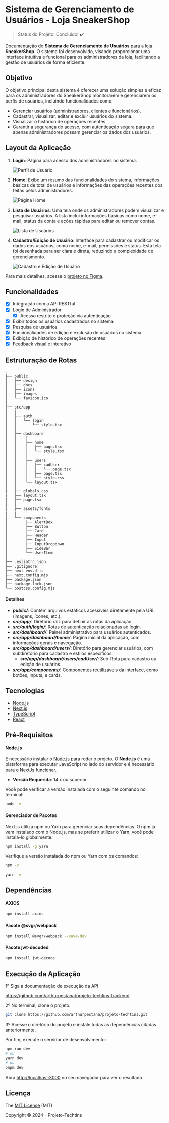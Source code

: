 # Sistema de Gerenciamento de Usuários - Loja SneakerShop
> Status do Projeto: Concluído! :heavy_check_mark:

Documentação do **Sistema de Gerenciamento de Usuários** para a loja **SneakerShop**. O sistema foi desenvolvido, visando proporcionar uma interface intuitiva e funcional para os administradores da loja, facilitando a gestão de usuários de forma eficiente.

## Objetivo

O objetivo principal desta sistema é oferecer uma solução simples e eficaz para os administradores do SneakerShop monitorarem e gerenciarem os perfis de usuários, incluindo funcionalidades como:

- Gerenciar usuários (administradores, clientes e funcionários).
- Cadastrar, visualizar, editar e excluir usuários do sistema.
- Visualizar o histórico de operações recentes
- Garantir a segurança do acesso, com autenticação segura para que apenas administradores possam gerenciar os dados dos usuários.

## Layout da Aplicação

1. **Login**: Página para acesso dos administradores no sistema.

   ![Perfil de Usuário](./public/design/login-pag.png)

2. **Home**: Exibe um resumo das funcionalidades do sistema, informações básicas de total de usuários e informações das operações recentes dos feitas pelos administradores.

   ![Página Home](./public/design/home-pag.png)

3. **Lista de Usuários**: Uma tela onde os administradores podem visualizar e pesquisar usuários. A lista inclui informações básicas como nome, e-mail, status da conta e ações rápidas para editar ou remover contas.

   ![Lista de Usuários](./public/design/users-pag.png)

4. **Cadastro/Edição de Usuário**: Interface para cadastrar ou modificar os dados dos usuários, como nome, e-mail, permissões e status. Esta tela foi desenhada para ser clara e direta, reduzindo a complexidade de gerenciamento.

   ![Cadastro e Edição de Usuário](./public/design/cad-pag.png)

Para mais detalhes, acesse o [projeto no Figma](https://www.figma.com/design/SJuZt1hepNeWCXbaC9Ls9p/Gerenciamento-de-Usu%C3%A1rios---SneakerShop?node-id=3019-2807&t=JGKBrdmabTsH7u8N-1).


## Funcionalidades

- [x] Integração com a API RESTful
- [x] Login de Administrador
   - [x] Acesso restrito e proteção via autenticação
- [x] Exibir todos os usuários cadastrados no sistema
- [x] Pesquisa de usuários
- [x] Funcionalidades de edição e exclusão de usuários no sistema
- [x] Exibição de histórico de operações recentes
- [x] Feedback visual e interativo

## Estruturação de Rotas

```
.
├── public
│   ├── design
│   ├── docs
│   ├── icons
│   ├── images
│   └── favicon.ico
│
├── src/app
│   │
│   ├── auth
│   │   └── login
│   │       └── style.tsx
│   │
│   ├── dashboard
│   │    │
│   │    ├── home
│   │    │   ├── page.tsx
│   │    │   └── style.tsx
│   │    │
│   │    ├── users
│   │    │   ├── cadUser
│   │    │   │   └── page.tsx
│   │    │   ├── page.tsx
│   │    │   └── style.css
│   │    └── layout.tsx
│   │
|   ├── globals.css
|   ├── layout.tsx
|   ├── page.tsx
|   |
│   ├── assets/fonts
|   |
│   └── components
│        ├── AlertBox
│        ├── Button
│        ├── Card
│        ├── Header
│        ├── Input
│        ├── InputDropdown
│        ├── SideBar
│        └── UserItem
│
├── .eslintrc.json
├── .gitignore
├── next-env.d.ts
├── next.config.mjs
├── package.json
├── package-lock.json
└── postcss.config.mjs

```

#### Detalhes

- ***public/***: Contém arquivos estáticos acessíveis diretamente pela URL (imagens, ícones, etc.).
- ***src/app/***: Diretório raiz para definir as rotas da aplicação.
- ***src/auth/login/***: Rotas de autenticação relacionadas ao login.
- ***src/dashboard/***: Painel administrativo para usuários autenticados.
- ***src/app/dashboard/home/***: Página inicial da aplicação, com informações gerais e navegação.
- ***src/app/dashboard/users/***: Diretório para gerenciar usuários, com subdiretório para cadastro e estilos específicos.
   - ***src/app/dashboard/users/cadUser/***: Sub-Rota para cadastro ou edição de usuários.
- ***src/app/components/***: Componentes reutilizáveis da interface, como botões, inputs, e cards.

## Tecnologias

- [Node.js](https://nodejs.org/en/)
- [Next.js](https://nextjs.org/)
- [TypeScript](https://www.typescriptlang.org/)
- [React](https://pt-br.reactjs.org/)

## Pré-Requisitos

#### Node.js
É necessário instalar o [Node.js](https://nodejs.org/en/) para rodar o projeto. O **Node.js** é uma plataforma para executar JavaScript no lado do servidor e é necessário para o NextJs funcionar.

- **Versão Requerida**: 14.x ou superior.
  
Você pode verificar a versão instalada com o seguinte comando no terminal:

```bash
node -v
```

#### Gerenciador de Pacotes

Next.js utiliza npm ou Yarn para gerenciar suas dependências. O npm já vem instalado com o Node.js, mas se preferir utilizar o Yarn, você pode instalá-lo globalmente:

```bash
npm install -g yarn
```

Verifique a versão instalada do npm ou Yarn com os comandos:

```bash
npm -v
```
```bash
yarn -v
```

## Dependências

#### AXIOS

```bash
npm install axios
``` 

#### Pacote @svgr/webpack

```bash
npm install @svgr/webpack --save-dev
```

#### Pacote jwt-decoded

```bash
npm install jwt-decode
```

## Execução da Aplicação

1º Siga a documentação de execução da API

https://github.com/arthurpestana/projeto-techtins-backend

2º No terminal, clone o projeto:

```bash
git clone https://github.com/arthurpestana/projeto-techtins.git
```

3º Acesse o diretório do projeto e instale todas as dependências citadas anteriormente.

Por fim, execute o servidor de desenvolvimento:

```bash
npm run dev
# ou
yarn dev
# ou
pnpm dev
```

Abra [http://localhost:3000](http://localhost:3000) no seu navegador para ver o resultado.

## Licença 

The [MIT License]() (MIT)

Copyright :copyright: 2024 - Projeto-Techtins

